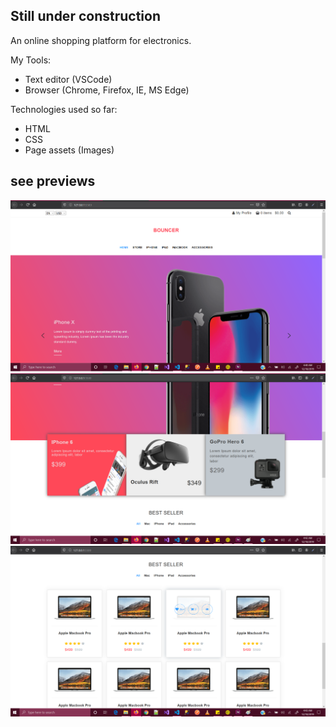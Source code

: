 ## Still under construction

An online shopping platform for electronics.

My Tools:

- Text editor (VSCode)
- Browser (Chrome, Firefox, IE, MS Edge)

Technologies used so far:

- HTML
- CSS
- Page assets (Images)

## see previews

![Slider](./asset/Snapshot1.png)
![Slider](./asset/Snapshot2.png)
![Slider](./asset/Snapshot3.png)

